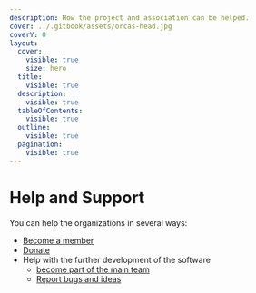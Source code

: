 ```yaml
---
description: How the project and association can be helped.
cover: ../.gitbook/assets/orcas-head.jpg
coverY: 0
layout:
  cover:
    visible: true
    size: hero
  title:
    visible: true
  description:
    visible: true
  tableOfContents:
    visible: true
  outline:
    visible: true
  pagination:
    visible: true
---
```


# Help and Support

You can help the organizations in several ways:

* [Become a member](https://m-e-e-r.de/helfen/mitgliedschaft/)
* [Donate](https://m-e-e-r.de/en/)
* Help with the further development of the software
  * [become part of the main team](https://github.com/M-E-E-R-e-V)
  * [Report bugs and ideas](https://github.com/M-E-E-R-e-V/mwpa/issues)
